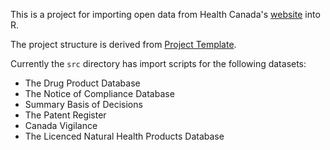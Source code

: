 This is a project for importing open data from Health Canada's [website](http://www.hc-sc.gc.ca) into R.

The project structure is derived from [Project Template](http://www.projecttemplate.net).

Currently the `src` directory has import scripts for the following datasets:

* The Drug Product Database
* The Notice of Compliance Database
* Summary Basis of Decisions
* The Patent Register
* Canada Vigilance
* The Licenced Natural Health Products Database

